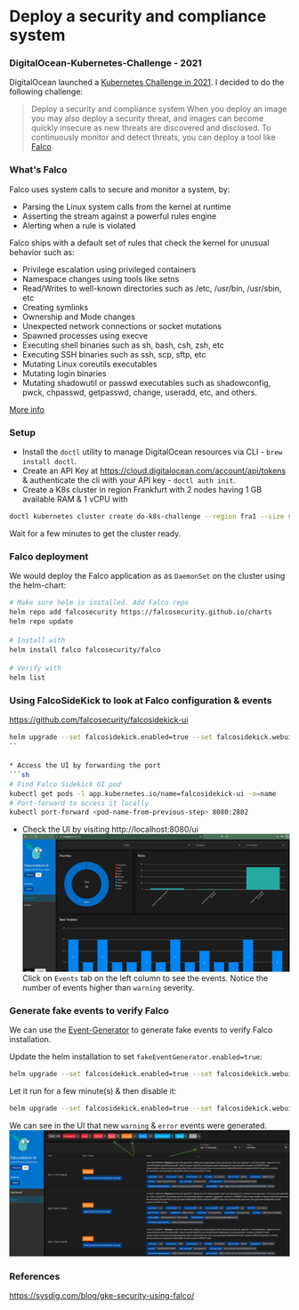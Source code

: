 # Deploy a security and compliance system
### DigitalOcean-Kubernetes-Challenge - 2021

DigitalOcean launched a [Kubernetes Challenge in 2021](https://www.digitalocean.com/community/pages/kubernetes-challenge). I decided to do the following challenge:
> Deploy a security and compliance system
When you deploy an image you may also deploy a security threat, and images can become quickly insecure as new threats are discovered and disclosed. To continuously monitor and detect threats, you can deploy a tool like [Falco](https://falco.org/).

### What's Falco
Falco uses system calls to secure and monitor a system, by:
* Parsing the Linux system calls from the kernel at runtime
* Asserting the stream against a powerful rules engine
* Alerting when a rule is violated

Falco ships with a default set of rules that check the kernel for unusual behavior such as:
* Privilege escalation using privileged containers
* Namespace changes using tools like setns
* Read/Writes to well-known directories such as /etc, /usr/bin, /usr/sbin, etc
* Creating symlinks
* Ownership and Mode changes
* Unexpected network connections or socket mutations
* Spawned processes using execve
* Executing shell binaries such as sh, bash, csh, zsh, etc
* Executing SSH binaries such as ssh, scp, sftp, etc
* Mutating Linux coreutils executables
* Mutating login binaries
* Mutating shadowutil or passwd executables such as shadowconfig, pwck, chpasswd, getpasswd, change, useradd, etc, and others.

[More info](https://falco.org/docs/)
### Setup
* Install the `doctl` utility to manage DigitalOcean resources via CLI - `brew install doctl`.
* Create an API Key at https://cloud.digitalocean.com/account/api/tokens & authenticate the cli with your API key - `doctl auth init`.
* Create a K8s cluster in region Frankfurt with 2 nodes having 1 GB available RAM & 1 vCPU with
```sh
doctl kubernetes cluster create do-k8s-challenge --region fra1 --size s-1vcpu-2gb --count 2
```
Wait for a few minutes to get the cluster ready.

### Falco deployment
We would deploy the Falco application as as `DaemonSet` on the cluster using the helm-chart:
```sh
# Make sure helm is installed. Add Falco repo
helm repo add falcosecurity https://falcosecurity.github.io/charts
helm repo update

# Install with
helm install falco falcosecurity/falco

# Verify with
helm list
```
### Using FalcoSideKick to look at Falco configuration & events
https://github.com/falcosecurity/falcosidekick-ui
```sh
helm upgrade --set falcosidekick.enabled=true --set falcosidekick.webui.enabled=true falco falcosecurity/falco
``

* Access the UI by forwarding the port
```sh
# Find Falco Sidekick UI pod
kubectl get pods -l app.kubernetes.io/name=falcosidekick-ui -o=name
# Port-forward to access it locally
kubectl port-forward <pod-name-from-previous-step> 8080:2802
```
* Check the UI by visiting http://localhost:8080/ui
![](falcoUI.png)
Click on `Events` tab on the left column to see the events. Notice the number of events higher than `warning` severity.


### Generate fake events to verify Falco
We can use the [Event-Generator](https://github.com/falcosecurity/event-generator) to generate fake events to verify Falco installation.

Update the helm installation to set `fakeEventGenerator.enabled=true`:
```sh
helm upgrade --set falcosidekick.enabled=true --set falcosidekick.webui.enabled=true --set fakeEventGenerator.enabled=true falco falcosecurity/falco
```
Let it run for a few minute(s) & then disable it:
```sh
helm upgrade --set falcosidekick.enabled=true --set falcosidekick.webui.enabled=true falco falcosecurity/falco
```

We can see in the UI that new `warning` & `error` events were generated.
![](falcoEvents.png)

### References
https://sysdig.com/blog/gke-security-using-falco/

